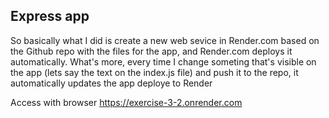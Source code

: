 ## Express app

So basically what I did is create a new web sevice in Render.com based on the Github repo with the files for the app, and Render.com deploys it automatically. What's more, every time I change someting that's visible on the app (lets say the text on the index.js file) and push it to the repo, it automatically updates the app deploye to Render

Access with browser https://exercise-3-2.onrender.com

